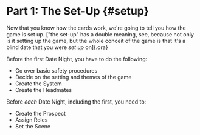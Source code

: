 # Part 1: The Set-Up {#setup}

Now that you know how the cards work, we're going to tell you how 
the game is set up.
["the set-up" has a double meaning, see, because not only is it setting
up the game, but the whole conceit of the game is that it's a blind
date that you were *set up* on]{.ora}

Before the first Date Night, you have to do the following:

- Go over basic safety procedures
- Decide on the setting and themes of the game
- Create the System
- Create the Headmates

Before *each* Date Night, including the first, you need to:

- Create the Prospect
- Assign Roles
- Set the Scene

